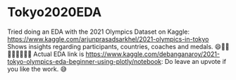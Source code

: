 # Tokyo2020EDA
Tried doing an EDA with the 2021 Olympics Dataset on Kaggle: https://www.kaggle.com/arjunprasadsarkhel/2021-olympics-in-tokyo
Shows insights regarding participants, countries, coaches and medals. 😄🥇🥈🥉🏃‍♀️🏊‍♀️🤼‍ 
Actual EDA link is https://www.kaggle.com/debanganaroy/2021-tokyo-olympics-eda-beginner-using-plotly/notebook: Do leave an upvote if you like the work. 😅
